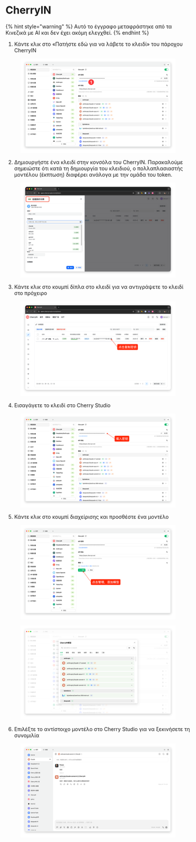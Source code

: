 # CherryIN


{% hint style="warning" %}
Αυτό το έγγραφο μεταφράστηκε από τα Κινεζικά με AI και δεν έχει ακόμη ελεγχθεί.
{% endhint %}




1. Κάντε κλικ στο «Πατήστε εδώ για να λάβετε το κλειδί» του πάροχου CherryIN

<figure><img src="../../.gitbook/assets/image (156).png" alt=""><figcaption></figcaption></figure>

2. Δημιουργήστε ένα κλειδί στην κονσόλα του CherryIN. Παρακαλούμε σημειώστε ότι κατά τη δημιουργία του κλειδιού, ο πολλαπλασιαστής μοντέλου (έκπτωση) διαφέρει ανάλογα με την ομάδα του token.

<figure><img src="../../.gitbook/assets/image (158).png" alt=""><figcaption></figcaption></figure>

3. Κάντε κλικ στο κουμπί δίπλα στο κλειδί για να αντιγράψετε το κλειδί στο πρόχειρο

<figure><img src="../../.gitbook/assets/image (159).png" alt=""><figcaption></figcaption></figure>

4. Εισαγάγετε το κλειδί στο Cherry Studio

<figure><img src="../../.gitbook/assets/image (161).png" alt=""><figcaption></figcaption></figure>

5. Κάντε κλικ στο κουμπί διαχείρισης και προσθέστε ένα μοντέλο

<figure><img src="../../.gitbook/assets/image (162).png" alt=""><figcaption></figcaption></figure>

<figure><img src="../../.gitbook/assets/image (163).png" alt=""><figcaption></figcaption></figure>

6. Επιλέξτε το αντίστοιχο μοντέλο στο Cherry Studio για να ξεκινήσετε τη συνομιλία

<figure><img src="../../.gitbook/assets/image (164).png" alt=""><figcaption></figcaption></figure>